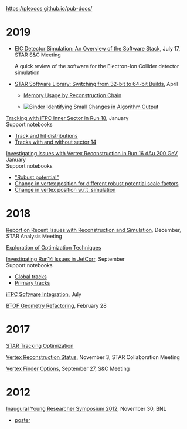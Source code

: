 https://plexoos.github.io/pub-docs/

# 2019

- [EIC Detector Simulation: An Overview of the Software Stack](eic-software-stack), July 17, STAR S&C Meeting

  A quick review of the software for the Electron-Ion Collider detector simulation

- [STAR Software Library: Switching from 32-bit to 64-bit Builds](star-32-vs-64-build), April

  - [Memory Usage by Reconstruction Chain](star-32-vs-64-build/memory.html)

  - [![Binder](https://mybinder.org/badge_logo.svg) Identifying Small Changes in Algorithm Output](https://mybinder.org/v2/gh/plexoos/pub-docs/master?filepath=star-32-vs-64-build%2Fstat_dist.ipynb)

[Tracking with iTPC Inner Sector in Run 18](star-run18-itpc-tracking-issue), January<br>
Support notebooks
  - [Track and hit distributions](https://nbviewer.ipython.org/github/plexoos/pub-docs/blob/master/star-run18-itpc-tracking-issue/nb_fastoffline_picodst.ipynb)
  - [Tracks with and without sector 14](https://nbviewer.ipython.org/github/plexoos/pub-docs/blob/master/star-run18-itpc-tracking-issue/nb_sector_20_vs_14.ipynb)


[Investigating Issues with Vertex Reconstruction in Run 16 dAu 200 GeV](star-run16-hft-vertex-issue), January<br>
Support notebooks
  - ["Robust potential"](https://nbviewer.ipython.org/github/plexoos/pub-docs/blob/master/star-run16-hft-vertex-issue/nb_robust_chi2.ipynb)
  - [Change in vertex position for different robust potential scale factors](https://nbviewer.jupyter.org/github/plexoos/pub-docs/blob/master/star-run16-hft-vertex-issue/nb_vertex_diff.ipynb)
  - [Change in vertex position w.r.t. simulation](https://nbviewer.jupyter.org/github/plexoos/pub-docs/blob/master/star-run16-hft-vertex-issue/nb_reco_vs_mc.ipynb)


# 2018

[Report on Recent Issues with Reconstruction and Simulation](star-ana-jetcorr-issue), December, STAR Analysis Meeting

[Exploration of Optimization Techniques](fitna-robust-fitter)

[Investigating Run14 Issues in JetCorr](star-run14-jetcorr-issue), September<br>
Support notebooks
  - [Global tracks](http://nbviewer.jupyter.org/github/plexoos/pub-docs/blob/master/star-run14-jetcorr-issue/notebook_global_tracks.ipynb)
  - [Primary tracks](http://nbviewer.jupyter.org/github/plexoos/pub-docs/blob/master/star-run14-jetcorr-issue/notebook_primary_tracks.ipynb)

[iTPC Software Integration](star-itpc-software), July

[BTOF Geometry Refactoring](star-tof-geo), February 28


# 2017

[STAR Tracking Optimization](star-tracking-optimization)

[Vertex Reconstruction Status](star-ana-vertex-reco-2017-11-03), November 3, STAR Collaboration Meeting

[Vertex Finder Options](star-snc-vertex-options), September 27, S&amp;C Meeting


# 2012

[Inaugural Young Researcher Symposium 2012](yrs-2012-11-30-poster), November 30, BNL
  - [poster](yrs-2012-11-30-poster/poster.pdf)
